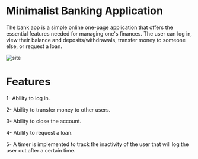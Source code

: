 # Minimalist Banking Application
The bank app is a simple online one-page application that offers the essential features needed for managing one's finances. The user can log in, view their balance and deposits/withdrawals, transfer money to someone else, or request a loan.

![site](https://github.com/FairouzMagdy/BankistApp/assets/91697747/2e422fc8-76c9-47c5-8cc8-9ccfa45c3340)


# Features 
1- Ability to log in.

2- Ability to transfer money to other users.

3- Ability to close the account.

4- Ability to request a loan.

5- A timer is implemented to track the inactivity of the user that will log the user out after a certain time.



